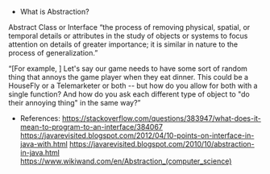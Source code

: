 * What is Abstraction?

Abstract Class or Interface
“the process of removing physical, spatial, or temporal details or attributes in the study of objects or systems to focus attention on details of greater importance; it is similar in nature to the process of generalization.”

“[For example, ] Let's say our game needs to have some sort of random thing that annoys the game player when they eat dinner. This could be a HouseFly or a Telemarketer or both -- but how do you allow for both with a single function? And how do you ask each different type of object to "do their annoying thing" in the same way?”
 
* References:
https://stackoverflow.com/questions/383947/what-does-it-mean-to-program-to-an-interface/384067
https://javarevisited.blogspot.com/2012/04/10-points-on-interface-in-java-with.html
https://javarevisited.blogspot.com/2010/10/abstraction-in-java.html
https://www.wikiwand.com/en/Abstraction_(computer_science)

